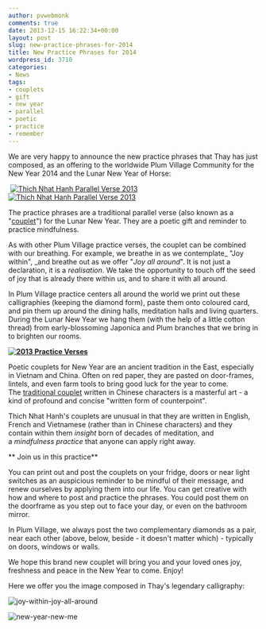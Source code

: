 ```yaml
---
author: pvwebmonk
comments: true
date: 2013-12-15 16:22:34+00:00
layout: post
slug: new-practice-phrases-for-2014
title: New Practice Phrases for 2014
wordpress_id: 3710
categories:
- News
tags:
- couplets
- gift
- new year
- parallel
- poetic
- practice
- remember
---
```


We are very happy to announce the new practice phrases that Thay has just composed, as an offering to the worldwide Plum Village Community for the New Year 2014 and the Lunar New Year of Horse:




 [![Thich Nhat Hanh Parallel Verse 2013](http://plumvillage.org/wp-content/uploads/2013/12/new-year-new-me1-300x300.jpg)](http://plumvillage.org/wp-content/uploads/2013/12/new-year-new-me1.jpg)[![Thich Nhat Hanh Parallel Verse 2013](http://plumvillage.org/wp-content/uploads/2013/12/joy-within-300x300.jpg)](http://plumvillage.org/wp-content/uploads/2013/12/joy-within.jpg)


The practice phrases are a traditional parallel verse (also known as a "[couplet](http://en.wikipedia.org/wiki/Couplet_(Chinese_poetry))") for the Lunar New Year. They are a poetic gift and reminder to practice mindfulness.

As with other Plum Village practice verses, the couplet can be combined with our breathing. For example, we breathe in as we contemplate_ "Joy within", _and breathe out as we offer "_Joy all around_". It is not just a declaration, it is a _realisation_. We take the opportunity to touch off the seed of joy that is already there within us, and to share it with all around.

In Plum Village practice centers all around the world we print out these calligraphies (keeping the diamond form), paste them onto coloured card, and pin them up around the dining halls, meditation halls and living quarters. During the Lunar New Year we hang them (with the help of a little cotton thread) from early-blossoming Japonica and Plum branches that we bring in to brighten our rooms.

**[![2013 Practice Verses](http://plumvillage.org/wp-content/uploads/2013/12/IMG_1327-216x300.jpg)](http://plumvillage.org/wp-content/uploads/2013/12/IMG_1327.jpg)**

Poetic couplets for New Year are an ancient tradition in the East, especially in Vietnam and China. Often on red paper, they are pasted on door-frames, lintels, and even farm tools to bring good luck for the year to come. The [traditional couplet](http://en.wikipedia.org/wiki/Couplet_(Chinese_poetry)) written in Chinese characters is a masterful art - a kind of profound and concise "written form of counterpoint".

Thich Nhat Hanh's couplets are unusual in that they are written in English, French and Vietnamese (rather than in Chinese characters) and they contain within them _insight_ born of decades of meditation, and a _mindfulness_ _practice_ that anyone can apply right away.

**
Join us in this practice**

You can print out and post the couplets on your fridge, doors or near light switches as an auspicious reminder to be mindful of their message, and renew ourselves by applying them into our life. You can get creative with how and where to post and practice the phrases. You could post them on the doorframe as you step out to face your day, or even on the bathroom mirror.

In Plum Village, we always post the two complementary diamonds as a pair, near each other (above, below, beside - it doesn't matter which) - typically on doors, windows or walls.

We hope this brand new couplet will bring you and your loved ones joy, freshness and peace in the New Year to come. Enjoy!

Here we offer you the image composed in Thay's legendary calligraphy:

![joy-within-joy-all-around](http://plumvillage.org/wp-content/uploads/2013/12/joy-within-joy-all-around.jpg)



![new-year-new-me](http://plumvillage.org/wp-content/uploads/2013/12/new-year-new-me.jpg)


